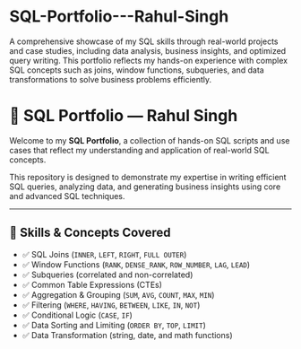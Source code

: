 # SQL-Portfolio---Rahul-Singh
A comprehensive showcase of my SQL skills through real-world projects and case studies, including data analysis, business insights, and optimized query writing. This portfolio reflects my hands-on experience with complex SQL concepts such as joins, window functions, subqueries, and data transformations to solve business problems efficiently.

# 📘 SQL Portfolio — Rahul Singh

Welcome to my **SQL Portfolio**, a collection of hands-on SQL scripts and use cases that reflect my understanding and application of real-world SQL concepts.

This repository is designed to demonstrate my expertise in writing efficient SQL queries, analyzing data, and generating business insights using core and advanced SQL techniques.

---

## 🧠 Skills & Concepts Covered

- ✅ SQL Joins (`INNER`, `LEFT`, `RIGHT`, `FULL OUTER`)
- ✅ Window Functions (`RANK`, `DENSE_RANK`, `ROW_NUMBER`, `LAG`, `LEAD`)
- ✅ Subqueries (correlated and non-correlated)
- ✅ Common Table Expressions (CTEs)
- ✅ Aggregation & Grouping (`SUM`, `AVG`, `COUNT`, `MAX`, `MIN`)
- ✅ Filtering (`WHERE`, `HAVING`, `BETWEEN`, `LIKE`, `IN`, `NOT`)
- ✅ Conditional Logic (`CASE`, `IF`)
- ✅ Data Sorting and Limiting (`ORDER BY`, `TOP`, `LIMIT`)
- ✅ Data Transformation (string, date, and math functions)
